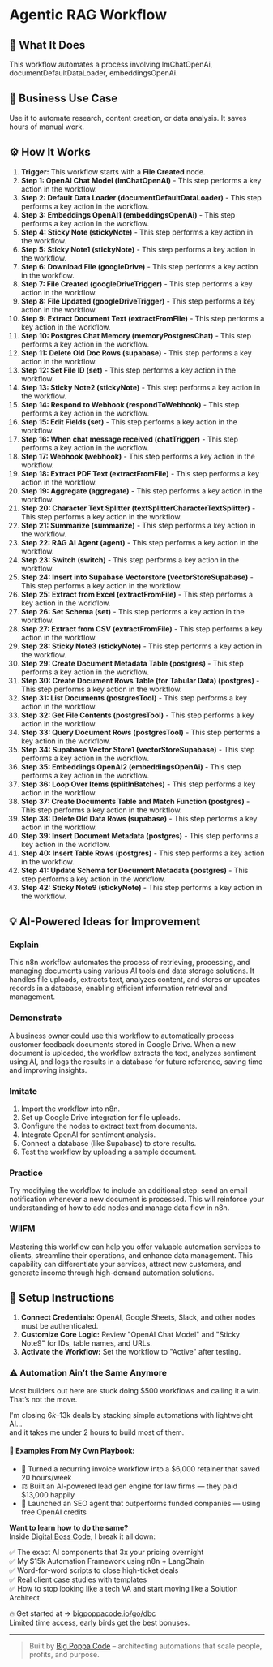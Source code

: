 # Agentic RAG Workflow

## 🚀 What It Does
This workflow automates a process involving lmChatOpenAi, documentDefaultDataLoader, embeddingsOpenAi.

## 💼 Business Use Case
Use it to automate research, content creation, or data analysis. It saves hours of manual work.

## ⚙️ How It Works
1.  **Trigger:** This workflow starts with a **File Created** node.
2. **Step 1: OpenAI Chat Model (lmChatOpenAi)** - This step performs a key action in the workflow.
3. **Step 2: Default Data Loader (documentDefaultDataLoader)** - This step performs a key action in the workflow.
4. **Step 3: Embeddings OpenAI1 (embeddingsOpenAi)** - This step performs a key action in the workflow.
5. **Step 4: Sticky Note (stickyNote)** - This step performs a key action in the workflow.
6. **Step 5: Sticky Note1 (stickyNote)** - This step performs a key action in the workflow.
7. **Step 6: Download File (googleDrive)** - This step performs a key action in the workflow.
8. **Step 7: File Created (googleDriveTrigger)** - This step performs a key action in the workflow.
9. **Step 8: File Updated (googleDriveTrigger)** - This step performs a key action in the workflow.
10. **Step 9: Extract Document Text (extractFromFile)** - This step performs a key action in the workflow.
11. **Step 10: Postgres Chat Memory (memoryPostgresChat)** - This step performs a key action in the workflow.
12. **Step 11: Delete Old Doc Rows (supabase)** - This step performs a key action in the workflow.
13. **Step 12: Set File ID (set)** - This step performs a key action in the workflow.
14. **Step 13: Sticky Note2 (stickyNote)** - This step performs a key action in the workflow.
15. **Step 14: Respond to Webhook (respondToWebhook)** - This step performs a key action in the workflow.
16. **Step 15: Edit Fields (set)** - This step performs a key action in the workflow.
17. **Step 16: When chat message received (chatTrigger)** - This step performs a key action in the workflow.
18. **Step 17: Webhook (webhook)** - This step performs a key action in the workflow.
19. **Step 18: Extract PDF Text (extractFromFile)** - This step performs a key action in the workflow.
20. **Step 19: Aggregate (aggregate)** - This step performs a key action in the workflow.
21. **Step 20: Character Text Splitter (textSplitterCharacterTextSplitter)** - This step performs a key action in the workflow.
22. **Step 21: Summarize (summarize)** - This step performs a key action in the workflow.
23. **Step 22: RAG AI Agent (agent)** - This step performs a key action in the workflow.
24. **Step 23: Switch (switch)** - This step performs a key action in the workflow.
25. **Step 24: Insert into Supabase Vectorstore (vectorStoreSupabase)** - This step performs a key action in the workflow.
26. **Step 25: Extract from Excel (extractFromFile)** - This step performs a key action in the workflow.
27. **Step 26: Set Schema (set)** - This step performs a key action in the workflow.
28. **Step 27: Extract from CSV (extractFromFile)** - This step performs a key action in the workflow.
29. **Step 28: Sticky Note3 (stickyNote)** - This step performs a key action in the workflow.
30. **Step 29: Create Document Metadata Table (postgres)** - This step performs a key action in the workflow.
31. **Step 30: Create Document Rows Table (for Tabular Data) (postgres)** - This step performs a key action in the workflow.
32. **Step 31: List Documents (postgresTool)** - This step performs a key action in the workflow.
33. **Step 32: Get File Contents (postgresTool)** - This step performs a key action in the workflow.
34. **Step 33: Query Document Rows (postgresTool)** - This step performs a key action in the workflow.
35. **Step 34: Supabase Vector Store1 (vectorStoreSupabase)** - This step performs a key action in the workflow.
36. **Step 35: Embeddings OpenAI2 (embeddingsOpenAi)** - This step performs a key action in the workflow.
37. **Step 36: Loop Over Items (splitInBatches)** - This step performs a key action in the workflow.
38. **Step 37: Create Documents Table and Match Function (postgres)** - This step performs a key action in the workflow.
39. **Step 38: Delete Old Data Rows (supabase)** - This step performs a key action in the workflow.
40. **Step 39: Insert Document Metadata (postgres)** - This step performs a key action in the workflow.
41. **Step 40: Insert Table Rows (postgres)** - This step performs a key action in the workflow.
42. **Step 41: Update Schema for Document Metadata (postgres)** - This step performs a key action in the workflow.
43. **Step 42: Sticky Note9 (stickyNote)** - This step performs a key action in the workflow.

## 💡 AI-Powered Ideas for Improvement
### Explain
This n8n workflow automates the process of retrieving, processing, and managing documents using various AI tools and data storage solutions. It handles file uploads, extracts text, analyzes content, and stores or updates records in a database, enabling efficient information retrieval and management.

### Demonstrate
A business owner could use this workflow to automatically process customer feedback documents stored in Google Drive. When a new document is uploaded, the workflow extracts the text, analyzes sentiment using AI, and logs the results in a database for future reference, saving time and improving insights.

### Imitate
1. Import the workflow into n8n.
2. Set up Google Drive integration for file uploads.
3. Configure the nodes to extract text from documents.
4. Integrate OpenAI for sentiment analysis.
5. Connect a database (like Supabase) to store results.
6. Test the workflow by uploading a sample document.

### Practice
Try modifying the workflow to include an additional step: send an email notification whenever a new document is processed. This will reinforce your understanding of how to add nodes and manage data flow in n8n.

### WIIFM
Mastering this workflow can help you offer valuable automation services to clients, streamline their operations, and enhance data management. This capability can differentiate your services, attract new customers, and generate income through high-demand automation solutions.

## 🔧 Setup Instructions
1. **Connect Credentials:** OpenAI, Google Sheets, Slack, and other nodes must be authenticated.
2. **Customize Core Logic:** Review "OpenAI Chat Model" and "Sticky Note9" for IDs, table names, and URLs.
3. **Activate the Workflow:** Set the workflow to "Active" after testing.

### ⚠️ Automation Ain’t the Same Anymore

Most builders out here are stuck doing $500 workflows and calling it a win.  
That’s not the move.  

I'm closing $6k–$13k deals by stacking simple automations with lightweight AI...  
and it takes me under 2 hours to build most of them.

#### 🧠 Examples From My Own Playbook:
- 🔁 Turned a recurring invoice workflow into a $6,000 retainer that saved 20 hours/week  
- ⚖️ Built an AI-powered lead gen engine for law firms — they paid $13,000 happily  
- 🚀 Launched an SEO agent that outperforms funded companies — using free OpenAI credits  

**Want to learn how to do the same?**  
Inside [Digital Boss Code](https://bigpoppacode.io/go/dbc), I break it all down:

✅ The exact AI components that 3x your pricing overnight  
✅ My $15k Automation Framework using n8n + LangChain  
✅ Word-for-word scripts to close high-ticket deals  
✅ Real client case studies with templates  
✅ How to stop looking like a tech VA and start moving like a Solution Architect  

🔥 Get started at → [bigpoppacode.io/go/dbc](https://bigpoppacode.io/go/dbc)  
Limited time access, early birds get the best bonuses.

---
> Built by [Big Poppa Code](https://bigpoppacode.io) – architecting automations that scale people, profits, and purpose.
